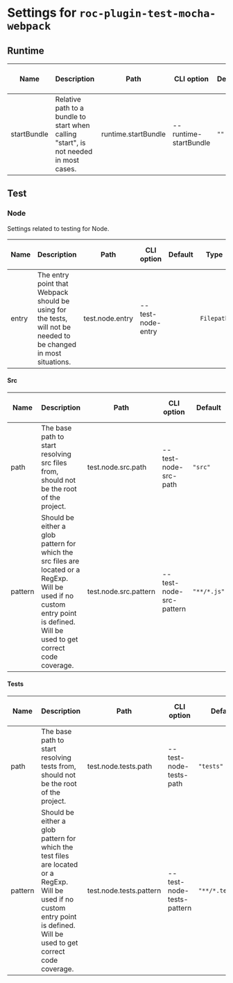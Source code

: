 # Settings for `roc-plugin-test-mocha-webpack`

## Runtime
| Name        | Description                                                                                                                                                                    | Path                    | CLI option                | Default          | Type              | Required | Can be empty | Extensions                    |
| ----------- | ------------------------------------------------------------------------------------------------------------------------------------------------------------------------------ | ----------------------- | ------------------------- | ---------------- | ----------------- | -------- | ------------ | ----------------------------- |
| startBundle | Relative path to a bundle to start when calling &quot;start&quot;, is not needed in most cases.                                                                                | runtime.startBundle     | --runtime-startBundle     | `""`             | `Filepath`        | No       | Yes          | roc-plugin-start              |

## Test

### Node
Settings related to testing for Node.

| Name        | Description                                                                                                                                                                    | Path                    | CLI option                | Default          | Type              | Required | Can be empty | Extensions                    |
| ----------- | ------------------------------------------------------------------------------------------------------------------------------------------------------------------------------ | ----------------------- | ------------------------- | ---------------- | ----------------- | -------- | ------------ | ----------------------------- |
| entry       | The entry point that Webpack should be using for the tests, will not be needed to be changed in most situations.                                                               | test.node.entry         | --test-node-entry         |                  | `Filepath`        | No       | No           | roc-plugin-test-mocha-webpack |

#### Src
| Name        | Description                                                                                                                                                                    | Path                    | CLI option                | Default          | Type              | Required | Can be empty | Extensions                    |
| ----------- | ------------------------------------------------------------------------------------------------------------------------------------------------------------------------------ | ----------------------- | ------------------------- | ---------------- | ----------------- | -------- | ------------ | ----------------------------- |
| path        | The base path to start resolving src files from, should not be the root of the project.                                                                                        | test.node.src.path      | --test-node-src-path      | `"src"`          | `Filepath`        | No       | No           | roc-plugin-test-mocha-webpack |
| pattern     | Should be either a glob pattern for which the src files are located or a RegExp. Will be used if no custom entry point is defined. Will be used to get correct code coverage.  | test.node.src.pattern   | --test-node-src-pattern   | `"**/*.js"`      | `RegExp / String` | No       | No           | roc-plugin-test-mocha-webpack |

#### Tests
| Name        | Description                                                                                                                                                                    | Path                    | CLI option                | Default          | Type              | Required | Can be empty | Extensions                    |
| ----------- | ------------------------------------------------------------------------------------------------------------------------------------------------------------------------------ | ----------------------- | ------------------------- | ---------------- | ----------------- | -------- | ------------ | ----------------------------- |
| path        | The base path to start resolving tests from, should not be the root of the project.                                                                                            | test.node.tests.path    | --test-node-tests-path    | `"tests"`        | `Filepath`        | No       | No           | roc-plugin-test-mocha-webpack |
| pattern     | Should be either a glob pattern for which the test files are located or a RegExp. Will be used if no custom entry point is defined. Will be used to get correct code coverage. | test.node.tests.pattern | --test-node-tests-pattern | `"**/*.test.js"` | `RegExp / String` | No       | No           | roc-plugin-test-mocha-webpack |
